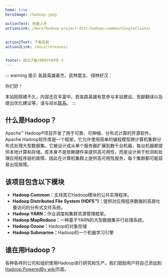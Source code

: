 ```yaml
---
home: true
heroImage: /hadoop.jpeg

actionText: 快速上手 
actionLink: /docs/hadoop-project-dist/hadoop-common/SingleCluster
	
	
action2Text: 下载安装
action2Link: /docs/releases/


footer: 陇ICP备19002509号-3
---
```


::: warning 提示
各路英雄豪杰、武林盟主、绿林好汉：
    
你们好！
    
本站刚搭建不久，内容还在丰富中。若各路英雄有意参与本站建设、贡献翻译以及提出优化建议等，请与站长[联系](/about/)。
:::

<div class="features">
  <div class="feature">
    <h2>什么是Hadoop？</h2>
    <p>Apache™ Hadoop®项目开发了用于可靠、可伸缩、分布式计算的开源软件。
Apache Hadoop软件库是一个框架，它允许使用简单的编程模型跨计算机集群分布式处理大型数据集。它被设计成从单个服务器扩展到数千台机器，每台机器都提供本地计算和存储。库本身不是依赖硬件来提供高可用性，而是设计用于检测和处理应用程序层的故障，因此在计算机集群上提供高可用性服务，每个集群都可能容易出现故障。</p>
  </div>
  <div class="feature">
    <h2>该项目包含以下模块</h2>
		<p>
      <ul>
        <li><b>Hadoop Common：</b>支持其它Hadoop模块的公共实用程序。</li>
        <li><b>Hadoop Distributed File System (HDFS™)：</b>提供对应用程序数据的高吞吐量访问的分布式文件系统。</li>
        <li><b>Hadoop YARN：</b>作业调度和集群资源管理框架。</li>
        <li><b>Hadoop MapReduce：</b>一种基于YARN的大型数据集并行处理系统。</li>
        <li><b>Hadoop Ozone：</b>Hadoop的对象存储</li>
        <li><b>Hadoop Submarine：</b>Hadoop的一个机器学习引擎</li>
      </ul>
    </p>
  </div>
  <div class="feature">
    <h2>谁在用Hadoop？</h2>
    <p>各种各样的公司和组织使用Hadoop进行研究和生产。我们鼓励用户将自己添加到<a href='https://cwiki.apache.org/confluence/display/hadoop/PoweredBy'>Hadoop PoweredBy wiki</a>页面。</p>
  </div>
</div>
